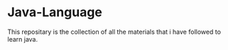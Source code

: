 # Java-Language
This repositary is the collection of all the materials that i have followed to learn java.
